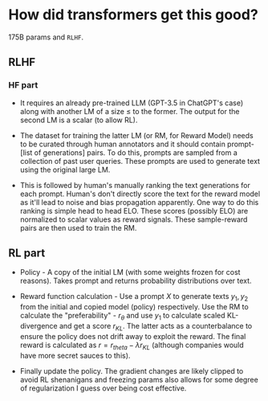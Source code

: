 # How did transformers get this good?

175B params and `RLHF`.

## RLHF

### HF part

* It requires an already pre-trained LLM (GPT-3.5 in ChatGPT's case) along with another LM of a size $\le$ to the former. The output for the second LM is a scalar (to allow RL).

* The dataset for training the latter LM (or RM, for Reward Model) needs to be curated through human annotators and it should contain prompt-[list of generations] pairs. To do this, prompts are sampled from a collection of past user queries. These prompts are used to generate text using the original large LM.

* This is followed by human's manually ranking the text generations for each prompt. Human's don't directly score the text for the reward model as it'll lead to noise and bias propagation apparently. One way to do this ranking is simple head to head ELO. These scores (possibly ELO) are normalized to scalar values as reward signals. These sample-reward pairs are then used to train the RM.

## RL part

* Policy - A copy of the initial LM (with some weights frozen for cost reasons). Takes prompt and returns probability distributions over text.

* Reward function calculation - Use a prompt $X$ to generate texts $y_1, y_2$ from the initial and copied model (policy) respectively. Use the RM to calculate the "preferability" - $r_{\theta}$ and use $y_1$ to calculate scaled KL-divergence and get a score $r_{KL}$. The latter acts as a counterbalance to ensure the policy does not drift away to exploit the reward. The final reward is calculated as $r = r_{theta} - \lambda r_{KL}$ (although companies would have more secret sauces to this).

* Finally update the policy. The gradient changes are likely clipped to avoid RL shenanigans and freezing params also allows for some degree of regularization I guess over being cost effective.